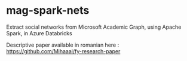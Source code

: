 # mag-spark-nets
Extract social networks from Microsoft Academic Graph, using Apache Spark, in Azure Databricks

Descriptive paper available in romanian here : https://github.com/Mihaaai/fy-research-paper
